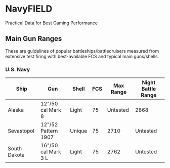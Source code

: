 # NavyFIELD
Practical Data for Best Gaming Performance

## Main Gun Ranges
These are guidelines of popular battleships/battlecruisers measured from extensive test firing with best-available FCS and typical main guns/shells. 

### U.S. Navy
| Ship  | Gun | Shell | FCS | Max Range | Night Battle Range |
| ----- | ----| ----- | --- | --------- | ------------------ |
| Alaska | 12"/50 cal Mark 8 | Light | 75 | Untested | 2868 |
| Sevastopol | 12"/52 Pattern 1907 | Unique | 75 | 2710 | Untested |
| South Dakota | 16"/50 cal Mark 3 L | Light | 75 | 2762 | Untested |
